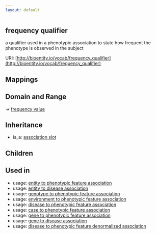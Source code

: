 ```yaml
---
layout: default
---
```


## frequency qualifier


a qualifier used in a phenotypic association to state how frequent the phenotype is observed in the subject

URI: [http://bioentity.io/vocab/frequency_qualifier](http://bioentity.io/vocab/frequency_qualifier)
## Mappings


## Domain and Range

 -> [frequency value](FrequencyValue.html)

## Inheritance

 *  is_a: [association slot](association_slot.html)

## Children


## Used in

 *  usage: [entity to phenotypic feature association](EntityToPhenotypicFeatureAssociation.html)
 *  usage: [entity to disease association](EntityToDiseaseAssociation.html)
 *  usage: [genotype to phenotypic feature association](GenotypeToPhenotypicFeatureAssociation.html)
 *  usage: [environment to phenotypic feature association](EnvironmentToPhenotypicFeatureAssociation.html)
 *  usage: [disease to phenotypic feature association](DiseaseToPhenotypicFeatureAssociation.html)
 *  usage: [case to phenotypic feature association](CaseToPhenotypicFeatureAssociation.html)
 *  usage: [gene to phenotypic feature association](GeneToPhenotypicFeatureAssociation.html)
 *  usage: [gene to disease association](GeneToDiseaseAssociation.html)
 *  usage: [disease to phenotypic feature denormalized association](DiseaseToPhenotypicFeatureDenormalizedAssociation.html)
